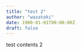 ```yaml
---
title: "test 2"
author: "wazatoki"
date: 1900-01-01T00:00:00Z
draft: false
---
```


test contents 2
